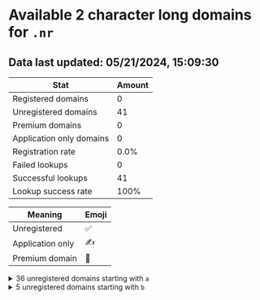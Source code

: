 # Available 2 character long domains for `.nr`

## Data last updated: 05/21/2024, 15:09:30

|Stat|Amount|
|--|--|
|Registered domains|0|
|Unregistered domains|41|
|Premium domains|0|
|Application only domains|0|
|Registration rate|0.0%|
|Failed lookups|0|
|Successful lookups|41|
|Lookup success rate|100%|


|Meaning|Emoji|
|--|--|
|Unregistered|:white_check_mark:|
|Application only|:writing_hand:|
|Premium domain|:gem:|

<details>
<summary>36 unregistered domains starting with <bold><code>a</code></bold></summary>

|Type|Domain|
|--|--|
|:white_check_mark:|`a0.nr`|
|:white_check_mark:|`a1.nr`|
|:white_check_mark:|`a2.nr`|
|:white_check_mark:|`a3.nr`|
|:white_check_mark:|`a4.nr`|
|:white_check_mark:|`a5.nr`|
|:white_check_mark:|`a6.nr`|
|:white_check_mark:|`a7.nr`|
|:white_check_mark:|`a8.nr`|
|:white_check_mark:|`a9.nr`|
|:white_check_mark:|`aa.nr`|
|:white_check_mark:|`ab.nr`|
|:white_check_mark:|`ac.nr`|
|:white_check_mark:|`ad.nr`|
|:white_check_mark:|`ae.nr`|
|:white_check_mark:|`af.nr`|
|:white_check_mark:|`ag.nr`|
|:white_check_mark:|`ah.nr`|
|:white_check_mark:|`ai.nr`|
|:white_check_mark:|`aj.nr`|
|:white_check_mark:|`ak.nr`|
|:white_check_mark:|`al.nr`|
|:white_check_mark:|`am.nr`|
|:white_check_mark:|`an.nr`|
|:white_check_mark:|`ao.nr`|
|:white_check_mark:|`ap.nr`|
|:white_check_mark:|`aq.nr`|
|:white_check_mark:|`ar.nr`|
|:white_check_mark:|`as.nr`|
|:white_check_mark:|`at.nr`|
|:white_check_mark:|`au.nr`|
|:white_check_mark:|`av.nr`|
|:white_check_mark:|`aw.nr`|
|:white_check_mark:|`ax.nr`|
|:white_check_mark:|`ay.nr`|
|:white_check_mark:|`az.nr`|
</details>
<details>
<summary>5 unregistered domains starting with <bold><code>b</code></bold></summary>

|Type|Domain|
|--|--|
|:white_check_mark:|`ba.nr`|
|:white_check_mark:|`bb.nr`|
|:white_check_mark:|`bc.nr`|
|:white_check_mark:|`bd.nr`|
|:white_check_mark:|`be.nr`|
</details>